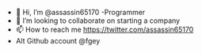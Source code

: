 - 👋 Hi, I’m @assassin65170
-Programmer
- 💞️ I’m looking to collaborate on starting a company
- 📫 How to reach me https://twitter.com/assassin65170
- Alt Github account @fgey

<!---
assassin65170/assassin65170 is a ✨ special ✨ repository because its `README.md` (this file) appears on your GitHub profile.
You can click the Preview link to take a look at your changes.
--->
